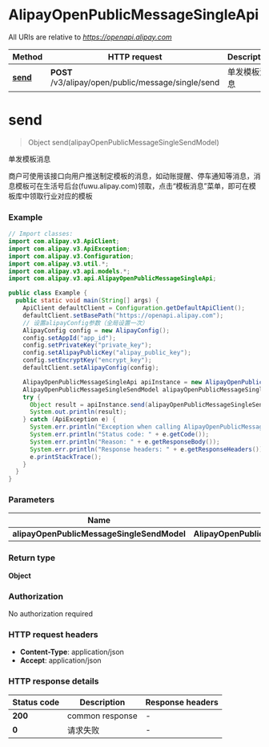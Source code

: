 # AlipayOpenPublicMessageSingleApi

All URIs are relative to *https://openapi.alipay.com*

| Method | HTTP request | Description |
|------------- | ------------- | -------------|
| [**send**](AlipayOpenPublicMessageSingleApi.md#send) | **POST** /v3/alipay/open/public/message/single/send | 单发模板消息 |


<a name="send"></a>
# **send**
> Object send(alipayOpenPublicMessageSingleSendModel)

单发模板消息

商户可使用该接口向用户推送制定模板的消息，如动账提醒、停车通知等消息，消息模板可在生活号后台(fuwu.alipay.com)领取，点击“模板消息”菜单，即可在模板库中领取行业对应的模板

### Example
```java
// Import classes:
import com.alipay.v3.ApiClient;
import com.alipay.v3.ApiException;
import com.alipay.v3.Configuration;
import com.alipay.v3.util.*;
import com.alipay.v3.api.models.*;
import com.alipay.v3.api.AlipayOpenPublicMessageSingleApi;

public class Example {
  public static void main(String[] args) {
    ApiClient defaultClient = Configuration.getDefaultApiClient();
    defaultClient.setBasePath("https://openapi.alipay.com");
    // 设置alipayConfig参数（全局设置一次）
    AlipayConfig config = new AlipayConfig();
    config.setAppId("app_id");
    config.setPrivateKey("private_key");
    config.setAlipayPublicKey("alipay_public_key");
    config.setEncryptKey("encrypt_key");
    defaultClient.setAlipayConfig(config);

    AlipayOpenPublicMessageSingleApi apiInstance = new AlipayOpenPublicMessageSingleApi(defaultClient);
    AlipayOpenPublicMessageSingleSendModel alipayOpenPublicMessageSingleSendModel = new AlipayOpenPublicMessageSingleSendModel(); // AlipayOpenPublicMessageSingleSendModel | 
    try {
      Object result = apiInstance.send(alipayOpenPublicMessageSingleSendModel);
      System.out.println(result);
    } catch (ApiException e) {
      System.err.println("Exception when calling AlipayOpenPublicMessageSingleApi#send");
      System.err.println("Status code: " + e.getCode());
      System.err.println("Reason: " + e.getResponseBody());
      System.err.println("Response headers: " + e.getResponseHeaders());
      e.printStackTrace();
    }
  }
}
```

### Parameters

| Name | Type | Description  | Notes |
|------------- | ------------- | ------------- | -------------|
| **alipayOpenPublicMessageSingleSendModel** | **AlipayOpenPublicMessageSingleSendModel**|  | [optional] |

### Return type

**Object**

### Authorization

No authorization required

### HTTP request headers

 - **Content-Type**: application/json
 - **Accept**: application/json

### HTTP response details
| Status code | Description | Response headers |
|-------------|-------------|------------------|
| **200** | common response |  -  |
| **0** | 请求失败 |  -  |

